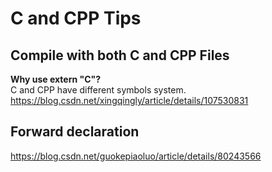 # C and CPP Tips

## Compile with both C and CPP Files
**Why use extern "C"?**  
C and CPP have different symbols system.  
https://blog.csdn.net/xingqingly/article/details/107530831

## Forward declaration

https://blog.csdn.net/guokepiaoluo/article/details/80243566



